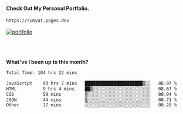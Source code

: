 #### Check Out My Personal Portfolio.
````bash
https://sumyat.pages.dev
````

<a href='https://sumyat.pages.dev/'>
    <img src='https://user-images.githubusercontent.com/108873224/211860821-15c31441-8db7-4fb7-8537-28a0c11e9408.png' alt='portfolio' align='center' />
</a>


<br />
<br />


<br />
<br />

**What've I been up to this month?**

<!--START_SECTION:waka-->

```txt
Total Time: 104 hrs 22 mins

JavaScript    93 hrs 7 mins   ██████████████████████▒░░   88.97 %
HTML          9 hrs 4 mins    ██▒░░░░░░░░░░░░░░░░░░░░░░   08.67 %
CSS           59 mins         ▒░░░░░░░░░░░░░░░░░░░░░░░░   00.94 %
JSON          44 mins         ▒░░░░░░░░░░░░░░░░░░░░░░░░   00.71 %
Other         17 mins         ░░░░░░░░░░░░░░░░░░░░░░░░░   00.28 %
```

<!--END_SECTION:waka-->




